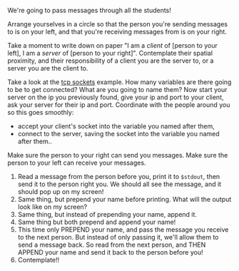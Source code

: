 We're going to pass messages through all the students!

Arrange yourselves in a circle so that the person you're sending messages to is on your left,
and that you're receiving messages from is on your right.

Take a moment to write down on paper "I am a *client* of [person to your left],
I am a *server* of [person to your right]". Contemplate their spatial proximity,
and their responsibility of a client you are the server to, or a server you are the client to.

Take a look at the [tcp sockets](https://github.com/CodePlatoon/curriculum/blob/master/phase1/tcp_sockets.md)
example. How many variables are there going to be to get connected? What are you going to name them?
Now start your server on the ip you previously found, give your ip and port to your client,
ask your server for their ip and port. Coordinate with the people around you so this goes smoothly:

* accept your client's socket into the variable you named after them,
* connect to the server, saving the socket into the variable you named after them..

Make sure the person to your right can send you messages.
Make sure the person to your left can receive your messages.


1. Read a message from the person before you, print it to `$stdout`,
   then send it to the person right you. We should all see the message,
   and it should pop up on my screen!
2. Same thing, but prepend your name before printing.
   What will the output look like on my screen?
3. Same thing, but instead of prepending your name, append it.
4. Same thing but both prepend and append your name!
5. This time only PREPEND your name, and pass the message you receive to the next person.
   But instead of only passing it, we'll allow them to send a message back.
   So read from the next person, and THEN APPEND your name and send it back to the person before you!
6. Contemplate!!
